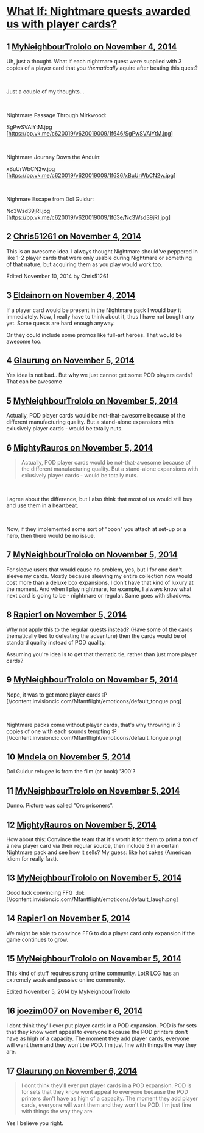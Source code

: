 # [What If: Nightmare quests awarded us with player cards?](https://community.fantasyflightgames.com/topic/126355-what-if-nightmare-quests-awarded-us-with-player-cards/)

## 1 [MyNeighbourTrololo on November 4, 2014](https://community.fantasyflightgames.com/topic/126355-what-if-nightmare-quests-awarded-us-with-player-cards/?do=findComment&comment=1321787)

Uh, just a thought. What if each nightmare quest were supplied with 3 copies of a player card that you *thematically* aquire after beating this quest?

 

Just a couple of my thoughts...

 

Nightmare Passage Through Mirkwood:

SgPwSVAiYtM.jpg [https://pp.vk.me/c620019/v620019009/1f646/SgPwSVAiYtM.jpg]

 

Nightmare Journey Down the Anduin:

xBuUrWbCN2w.jpg [https://pp.vk.me/c620019/v620019009/1f636/xBuUrWbCN2w.jpg]

 

Nighmare Escape from Dol Guldur:

Nc3Wsd39jRI.jpg [https://pp.vk.me/c620019/v620019009/1f63e/Nc3Wsd39jRI.jpg]

## 2 [Chris51261 on November 4, 2014](https://community.fantasyflightgames.com/topic/126355-what-if-nightmare-quests-awarded-us-with-player-cards/?do=findComment&comment=1321820)

This is an awesome idea. I always thought Nightmare should've peppered in like 1-2 player cards that were only usable during Nightmare or something of that nature, but acquiring them as you play would work too.

Edited November 10, 2014 by Chris51261

## 3 [Eldainorn on November 4, 2014](https://community.fantasyflightgames.com/topic/126355-what-if-nightmare-quests-awarded-us-with-player-cards/?do=findComment&comment=1322097)

If a player card would be present in the Nightmare pack I would buy it immediately. Now, I really have to think about it, thus I have not bought any yet. Some quests are hard enough anyway.

Or they could include some promos like full-art heroes. That would be awesome too.

## 4 [Glaurung on November 5, 2014](https://community.fantasyflightgames.com/topic/126355-what-if-nightmare-quests-awarded-us-with-player-cards/?do=findComment&comment=1323075)

Yes idea is not bad.. But why we just cannot get some POD players cards? That can be awesome

## 5 [MyNeighbourTrololo on November 5, 2014](https://community.fantasyflightgames.com/topic/126355-what-if-nightmare-quests-awarded-us-with-player-cards/?do=findComment&comment=1323186)

Actually, POD player cards would be not-that-awesome because of the different manufacturing quality. But a stand-alone expansions with exlusively player cards - would be totally nuts.

## 6 [MightyRauros on November 5, 2014](https://community.fantasyflightgames.com/topic/126355-what-if-nightmare-quests-awarded-us-with-player-cards/?do=findComment&comment=1323194)

> Actually, POD player cards would be not-that-awesome because of the different manufacturing quality. But a stand-alone expansions with exlusively player cards - would be totally nuts.

 

I agree about the difference, but I also think that most of us would still buy and use them in a heartbeat. 

 

Now, if they implemented some sort of "boon" you attach at set-up or a hero, then there would be no issue.

## 7 [MyNeighbourTrololo on November 5, 2014](https://community.fantasyflightgames.com/topic/126355-what-if-nightmare-quests-awarded-us-with-player-cards/?do=findComment&comment=1323208)

For sleeve users that would cause no problem, yes, but I for one don't sleeve my cards. Mostly because sleeving my entire collection now would cost more than a deluxe box expansions, I don't have that kind of luxury at the moment. And when I play nightmare, for example, I always know what next card is going to be - nightmare or regular. Same goes with shadows.

## 8 [Rapier1 on November 5, 2014](https://community.fantasyflightgames.com/topic/126355-what-if-nightmare-quests-awarded-us-with-player-cards/?do=findComment&comment=1323307)

Why not apply this to the regular quests instead? (Have some of the cards thematically tied to defeating the adventure) then the cards would be of standard quality instead of POD quality.

Assuming you're idea is to get that thematic tie, rather than just more player cards?

## 9 [MyNeighbourTrololo on November 5, 2014](https://community.fantasyflightgames.com/topic/126355-what-if-nightmare-quests-awarded-us-with-player-cards/?do=findComment&comment=1323319)

Nope, it was to get more player cards :P [//content.invisioncic.com/Mfantflight/emoticons/default_tongue.png]

 

Nightmare packs come without player cards, that's why throwing in 3 copies of one with each sounds tempting :P [//content.invisioncic.com/Mfantflight/emoticons/default_tongue.png]

## 10 [Mndela on November 5, 2014](https://community.fantasyflightgames.com/topic/126355-what-if-nightmare-quests-awarded-us-with-player-cards/?do=findComment&comment=1323358)

Dol Guldur refugee is from the film (or book) '300'?

## 11 [MyNeighbourTrololo on November 5, 2014](https://community.fantasyflightgames.com/topic/126355-what-if-nightmare-quests-awarded-us-with-player-cards/?do=findComment&comment=1323366)

Dunno. Picture was called "Orc prisoners".

## 12 [MightyRauros on November 5, 2014](https://community.fantasyflightgames.com/topic/126355-what-if-nightmare-quests-awarded-us-with-player-cards/?do=findComment&comment=1323436)

How about this: Convince the team that it's worth it for them to print a ton of a new player card via their regular source, then include 3 in a certain Nightmare pack and see how it sells? My guess: like hot cakes (American idiom for really fast).

## 13 [MyNeighbourTrololo on November 5, 2014](https://community.fantasyflightgames.com/topic/126355-what-if-nightmare-quests-awarded-us-with-player-cards/?do=findComment&comment=1323468)

Good luck convincing FFG  :lol: [//content.invisioncic.com/Mfantflight/emoticons/default_laugh.png]

## 14 [Rapier1 on November 5, 2014](https://community.fantasyflightgames.com/topic/126355-what-if-nightmare-quests-awarded-us-with-player-cards/?do=findComment&comment=1323828)

We might be able to convince FFG to do a player card only expansion if the game continues to grow.

## 15 [MyNeighbourTrololo on November 5, 2014](https://community.fantasyflightgames.com/topic/126355-what-if-nightmare-quests-awarded-us-with-player-cards/?do=findComment&comment=1323912)

This kind of stuff requires strong online community. LotR LCG has an extremely weak and passive online community.

Edited November 5, 2014 by MyNeighbourTrololo

## 16 [joezim007 on November 6, 2014](https://community.fantasyflightgames.com/topic/126355-what-if-nightmare-quests-awarded-us-with-player-cards/?do=findComment&comment=1324116)

I dont think they'll ever put player cards in a POD expansion. POD is for sets that they know wont appeal to everyone because the POD printers don't have as high of a capacity. The moment they add player cards, everyone will want them and they won't be POD. I'm just fine with things the way they are.

## 17 [Glaurung on November 6, 2014](https://community.fantasyflightgames.com/topic/126355-what-if-nightmare-quests-awarded-us-with-player-cards/?do=findComment&comment=1324152)

> I dont think they'll ever put player cards in a POD expansion. POD is for sets that they know wont appeal to everyone because the POD printers don't have as high of a capacity. The moment they add player cards, everyone will want them and they won't be POD. I'm just fine with things the way they are.

Yes I believe you right.


